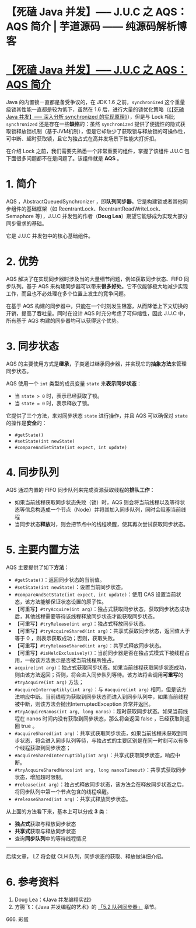 # 【死磕 Java 并发】—– J.U.C 之 AQS：AQS 简介 | 芋道源码 —— 纯源码解析博客       

[【死磕 Java 并发】—– J.U.C 之 AQS：AQS 简介](/JUC/sike/aqs-0-intro/ "【死磕 Java 并发】—– J.U.C 之 AQS：AQS 简介")
===============================================================================================

Java 的内置锁一直都是备受争议的，在 JDK 1.6 之前，`synchronized` 这个重量级锁其性能一直都是较为低下，虽然在 1.6 后，进行大量的锁优化策略（[《【死磕 Java 并发】—– 深入分析 synchronized 的实现原理》](http://www.iocoder.cn/JUC/sike/synchronized)），但是与 Lock 相比 `synchronized` 还是存在一些**缺陷**的：虽然 `synchronized` 提供了便捷性的隐式获取锁释放锁机制（基于JVM机制），但是它却缺少了获取锁与释放锁的可操作性，可中断、超时获取锁，且它为独占式在高并发场景下性能大打折扣。

在介绍 Lock 之前，我们需要先熟悉一个非常重要的组件，掌握了该组件 J.U.C 包下面很多问题都不在是问题了。该组件就是 **AQS** 。

1\. 简介
======

AQS ，AbstractQueuedSynchronizer ，即**队列同步器**。它是构建锁或者其他同步组件的基础框架（如 ReentrantLock、ReentrantReadWriteLock、Semaphore 等），J.U.C 并发包的作者（**Doug Lea**）期望它能够成为实现大部分同步需求的基础。

它是 J.U.C 并发包中的核心基础组件。

2\. 优势
======

AQS 解决了在实现同步器时涉及当的大量细节问题，例如获取同步状态、FIFO 同步队列。基于 AQS 来构建同步器可以带来**很多好处**。它不仅能够极大地减少实现工作，而且也不必处理在多个位置上发生的竞争问题。

在基于 AQS 构建的同步器中，只能在一个时刻发生阻塞，从而降低上下文切换的开销，提高了吞吐量。同时在设计 AQS 时充分考虑了可伸缩性，因此 J.U.C 中，所有基于 AQS 构建的同步器均可以获得这个优势。

3\. 同步状态
========

AQS 的主要使用方式是**继承**，子类通过继承同步器，并实现它的**抽象方法**来管理同步状态。

AQS 使用一个 `int` 类型的成员变量 `state` 来**表示同步状态**：

*   当 `state > 0` 时，表示已经获取了锁。
*   当 `state = 0` 时，表示释放了锁。

它提供了三个方法，来对同步状态 `state` 进行操作，并且 AQS 可以确保对 `state` 的操作是**安全**的：

*   `#getState()`
*   `#setState(int newState)`
*   `#compareAndSetState(int expect, int update)`

4\. 同步队列
========

AQS 通过内置的 FIFO 同步队列来完成资源获取线程的**排队工作**：

*   如果当前线程获取同步状态失败（锁）时，AQS 则会将当前线程以及等待状态等信息构造成一个节点（Node）并将其加入同步队列，同时会阻塞当前线程
*   当同步状态**释放**时，则会把节点中的线程唤醒，使其再次尝试获取同步状态。

5\. 主要内置方法
==========

AQS 主要提供了如下**方法**：

*   `#getState()`：返回同步状态的当前值。
*   `#setState(int newState)`：设置当前同步状态。
*   `#compareAndSetState(int expect, int update)`：使用 CAS 设置当前状态，该方法能够保证状态设置的原子性。
*   【可重写】`#tryAcquire(int arg)`：独占式获取同步状态，获取同步状态成功后，其他线程需要等待该线程释放同步状态才能获取同步状态。
*   【可重写】`#tryRelease(int arg)`：独占式释放同步状态。
*   【可重写】`#tryAcquireShared(int arg)`：共享式获取同步状态，返回值大于等于 0 ，则表示获取成功；否则，获取失败。
*   【可重写】`#tryReleaseShared(int arg)`：共享式释放同步状态。
*   【可重写】`#isHeldExclusively()`：当前同步器是否在独占式模式下被线程占用，一般该方法表示是否被当前线程所独占。
*   `acquire(int arg)`：独占式获取同步状态。如果当前线程获取同步状态成功，则由该方法返回；否则，将会进入同步队列等待。该方法将会调用**可重写**的 `#tryAcquire(int arg)` 方法；
*   `#acquireInterruptibly(int arg)`：与 `#acquire(int arg)` 相同，但是该方法响应中断。当前线程为获取到同步状态而进入到同步队列中，如果当前线程被中断，则该方法会抛出InterruptedException 异常并返回。
*   `#tryAcquireNanos(int arg, long nanos)`：超时获取同步状态。如果当前线程在 nanos 时间内没有获取到同步状态，那么将会返回 false ，已经获取则返回 true 。
*   `#acquireShared(int arg)`：共享式获取同步状态，如果当前线程未获取到同步状态，将会进入同步队列等待，与独占式的主要区别是在同一时刻可以有多个线程获取到同步状态；
*   `#acquireSharedInterruptibly(int arg)`：共享式获取同步状态，响应中断。
*   `#tryAcquireSharedNanos(int arg, long nanosTimeout)`：共享式获取同步状态，增加超时限制。
*   `#release(int arg)`：独占式释放同步状态，该方法会在释放同步状态之后，将同步队列中第一个节点包含的线程唤醒。
*   `#releaseShared(int arg)`：共享式释放同步状态。

从上面的方法看下来，基本上可以分成 **3** 类：

*   **独占式**获取与释放同步状态
*   **共享式**获取与释放同步状态
*   查询**同步队列**中的等待线程情况

* * *

后续文章， LZ 将会就 CLH 队列，同步状态的获取、释放做详细介绍。

6\. 参考资料
========

1.  Doug Lea：《Java 并发编程实战》
2.  方腾飞：《Java 并发编程的艺术》的 [「5.2 队列同步器」](#) 章节。

666\. 彩蛋
